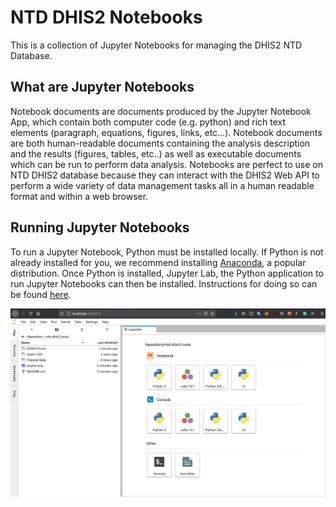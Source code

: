 # NTD DHIS2 Notebooks

This is a collection of Jupyter Notebooks for managing the DHIS2 NTD Database.

## What are Jupyter Notebooks
Notebook documents are documents produced by the Jupyter Notebook App, which contain both computer code (e.g. python) and rich text elements (paragraph, equations, figures, links, etc…). Notebook documents are both human-readable documents containing the analysis description and the results (figures, tables, etc..) as well as executable documents which can be run to perform data analysis. Notebooks are perfect to use on NTD DHIS2 database because they can interact with the DHIS2 Web API to perform a wide variety of data management tasks all in a human readable format and within a web browser.

## Running Jupyter Notebooks
To run a Jupyter Notebook, Python must be installed locally. If Python is not already installed for you, we recommend installing [Anaconda](https://www.anaconda.com/products/individual), a popular distribution. Once Python is installed, Jupyter Lab, the Python application to run Jupyter Notebooks can then be installed. Instructions for doing so can be found [here](https://jupyterlab.readthedocs.io/en/stable/getting_started/installation.html).


![Running a Jupyter Notebook](jupyter.png)